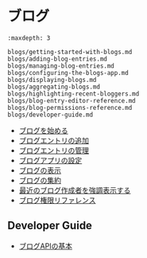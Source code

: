 # ブログ

```{toctree}
:maxdepth: 3

blogs/getting-started-with-blogs.md
blogs/adding-blog-entries.md
blogs/managing-blog-entries.md
blogs/configuring-the-blogs-app.md
blogs/displaying-blogs.md
blogs/aggregating-blogs.md
blogs/highlighting-recent-bloggers.md
blogs/blog-entry-editor-reference.md
blogs/blog-permissions-reference.md
blogs/developer-guide.md
```

* [ブログを始める](./blogs/getting-started-with-blogs.md)
* [ブログエントリの追加](./blogs/adding-blog-entries.md)
* [ブログエントリの管理](./blogs/managing-blog-entries.md)
* [ブログアプリの設定](./blogs/configuring-the-blogs-app.md)
* [ブログの表示](./blogs/displaying-blogs.md)
* [ブログの集約](./blogs/aggregating-blogs.md)
* [最近のブログ作成者を強調表示する](./blogs/highlighting-recent-bloggers.md)
* [ブログ権限リファレンス](./blogs/blog-permissions-reference.md)

<a name="developer-guide" />

## Developer Guide

* [ブログAPIの基本](./blogs/developer-guide/blog-api-basics.md)

